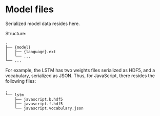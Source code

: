 Model files
===========

Serialized model data resides here.


Structure:

    .
    ├── {model}
    │   ├── {language}.ext
    │   └── ...
    └── ...

For example, the LSTM has two weights files serialized as HDF5, and
a vocabulary, serialized as JSON. Thus, for JavaScript, there resides
the following files:

    .
    └── lstm
        ├── javascript.b.hdf5
        ├── javascript.f.hdf5
        └── javascript.vocabulary.json
